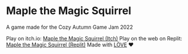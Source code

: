 # Maple the Magic Squirrel
A game made for the Cozy Autumn Game Jam 2022

Play on itch.io: [Maple the Magic Squirrel (Itch)](https://scollier.itch.io/maple-the-magic-squirrel)
Play on the web on Replit: [Maple the Magic Squirrel (Replit)](https://maple-the-magic-squirrel.stcollier.repl.co/)
Made with [LÖVE](https://love2d.org/) ❤️

